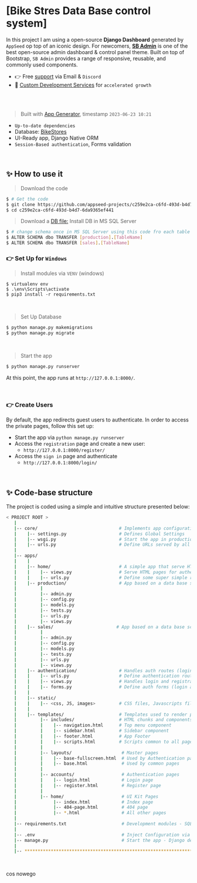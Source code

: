 # [Bike Stres Data Base control system]

In this project I am using a open-source **Django Dashboard** generated by `AppSeed` op top of an iconic design. For newcomers, **[SB Admin](https://appseed.us/product/sb-admin/django/)** is one of the best open-source admin dashboard & control panel theme. Built on top of Bootstrap, `SB Admin` provides a range of responsive, reusable, and commonly used components. 

- 👉 Free [support](https://appseed.us/support/) via Email & `Discord` 
- 🚀 [Custom Development Services](https://appseed.us/custom-development/) for `accelerated growth`

<br />

<br />

> Built with [App Generator](https://appseed.us/generator/), timestamp `2023-06-23 10:21`

- `Up-to-date dependencies`
- Database: [BikeStores](https://www.sqlservertutorial.net/sql-server-sample-database/)
- UI-Ready app, Django Native ORM
- `Session-Based authentication`, Forms validation


<br />

## ✨ How to use it

> Download the code 

```bash
$ # Get the code
$ git clone https://github.com/appseed-projects/c259e2ca-c6fd-493d-b4d7-6da9365ef441.git
$ cd c259e2ca-c6fd-493d-b4d7-6da9365ef441
```

> Download a [DB file:](https://www.sqlservertutorial.net/sql-server-sample-database/)
> Install DB in MS SQL Server

```bash
$ # change schema once in MS SQL Server using this code fro each table witch specified schema:
$ ALTER SCHEMA dbo TRANSFER [production].[TableName] 
$ ALTER SCHEMA dbo TRANSFER [sales].[TableName]
```

### 👉 Set Up for `Windows` 

> Install modules via `VENV` (windows) 

```
$ virtualenv env
$ .\env\Scripts\activate
$ pip3 install -r requirements.txt
```

<br />

> Set Up Database

```bash
$ python manage.py makemigrations
$ python manage.py migrate
```

<br />

> Start the app

```bash
$ python manage.py runserver
```

At this point, the app runs at `http://127.0.0.1:8000/`. 

<br />

### 👉 Create Users

By default, the app redirects guest users to authenticate. In order to access the private pages, follow this set up: 

- Start the app via `python manage.py runserver`
- Access the `registration` page and create a new user:
  - `http://127.0.0.1:8000/register/`
- Access the `sign in` page and authenticate
  - `http://127.0.0.1:8000/login/`

<br />


## ✨ Code-base structure

The project is coded using a simple and intuitive structure presented below:

```bash
< PROJECT ROOT >
   |
   |-- core/                               # Implements app configuration
   |    |-- settings.py                    # Defines Global Settings
   |    |-- wsgi.py                        # Start the app in production
   |    |-- urls.py                        # Define URLs served by all apps/nodes
   |
   |-- apps/
   |    |
   |    |-- home/                          # A simple app that serve HTML files
   |    |    |-- views.py                  # Serve HTML pages for authenticated users
   |    |    |-- urls.py                   # Define some super simple routes  
   |    |-- production/                    # App based on a data base schema
   |         |   
   |         |-- admin.py
   |         |-- config.py
   |         |-- models.py
   |         |-- tests.py
   |         |-- urls.py
   |         |-- views.py
   |    |-- sales/                        # App based on a data base schema
   |         |   
   |         |-- admin.py
   |         |-- config.py
   |         |-- models.py
   |         |-- tests.py
   |         |-- urls.py
   |         |-- views.py
   |    |-- authentication/                # Handles auth routes (login and register)
   |    |    |-- urls.py                   # Define authentication routes  
   |    |    |-- views.py                  # Handles login and registration  
   |    |    |-- forms.py                  # Define auth forms (login and register) 
   |    |
   |    |-- static/
   |    |    |-- <css, JS, images>         # CSS files, Javascripts files
   |    |
   |    |-- templates/                     # Templates used to render pages
   |         |-- includes/                 # HTML chunks and components
   |         |    |-- navigation.html      # Top menu component
   |         |    |-- sidebar.html         # Sidebar component
   |         |    |-- footer.html          # App Footer
   |         |    |-- scripts.html         # Scripts common to all pages
   |         |
   |         |-- layouts/                   # Master pages
   |         |    |-- base-fullscreen.html  # Used by Authentication pages
   |         |    |-- base.html             # Used by common pages
   |         |
   |         |-- accounts/                  # Authentication pages
   |         |    |-- login.html            # Login page
   |         |    |-- register.html         # Register page
   |         |
   |         |-- home/                      # UI Kit Pages
   |              |-- index.html            # Index page
   |              |-- 404-page.html         # 404 page
   |              |-- *.html                # All other pages
   |
   |-- requirements.txt                     # Development modules - SQLite storage
   |
   |-- .env                                 # Inject Configuration via Environment
   |-- manage.py                            # Start the app - Django default start script
   |
   |-- ************************************************************************
```

<br />

cos nowego


